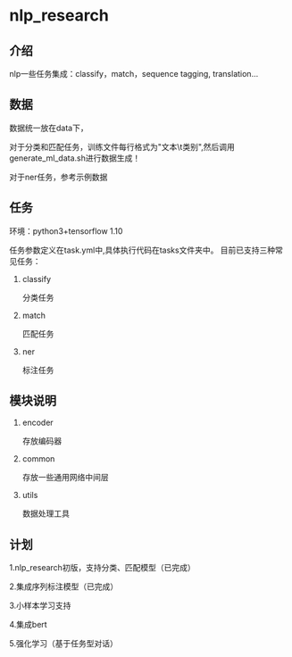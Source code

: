 # nlp_research


## 介绍
nlp一些任务集成：classify，match，sequence tagging, translation...

## 数据
  数据统一放在data下，

  对于分类和匹配任务，训练文件每行格式为"文本\t类别",然后调用generate_ml_data.sh进行数据生成！

  对于ner任务，参考示例数据

## 任务
环境：python3+tensorflow 1.10

任务参数定义在task.yml中,具体执行代码在tasks文件夹中。
目前已支持三种常见任务：

1. classify

    分类任务

2. match

    匹配任务

3. ner

    标注任务

## 模块说明

1. encoder

    存放编码器

2. common

    存放一些通用网络中间层

3. utils

    数据处理工具

## 计划
1.nlp_research初版，支持分类、匹配模型（已完成）

2.集成序列标注模型（已完成）

3.小样本学习支持

4.集成bert

5.强化学习（基于任务型对话）








